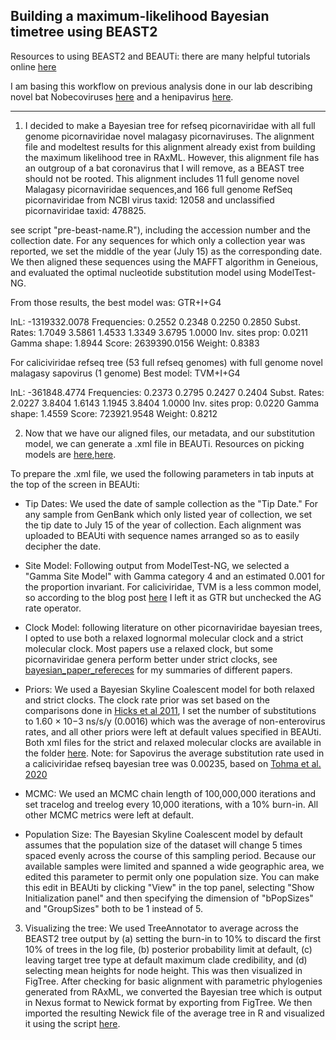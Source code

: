 Building a maximum-likelihood Bayesian timetree using BEAST2
---
Resources to using BEAST2 and BEAUTi: there are many helpful tutorials online [here](https://taming-the-beast.org/tutorials/)

I am basing this workflow on previous analysis done in our lab describing novel bat Nobecoviruses [here](https://github.com/brooklabteam/Mada-Bat-CoV/blob/main/Fig4/beast-tree-instructions.md) and a henipavirus [here](https://github.com/brooklabteam/angavokely-virus/tree/c135e21f706d4c40023a5b39628c3e2b803e945c/Fig4).

---
1. I decided to make a Bayesian tree for refseq picornaviridae with all full genome picornaviridae novel malagasy picornaviruses. The alignment file and modeltest results for this alignment already exist from building the maximum likelihood tree in RAxML. However, this alignment file has an outgroup of a bat coronavirus that I will remove, as a BEAST tree should not be rooted. This alignment includes 11 full genome novel Malagasy picornaviridae sequences,and 166 full genome RefSeq picornaviridae from NCBI virus taxid: 12058 and unclassified picornaviridae taxid: 478825. 

see script "pre-beast-name.R"), including the accession number and the collection date. For any sequences for which only a collection year was reported, we set the middle of the year (July 15) as the corresponding date. We then aligned these sequences using the MAFFT algorithm in Geneious, and evaluated the optimal nucleotide substitution model using ModelTest-NG.

From those results, the best model was: GTR+I+G4

lnL:                -1319332.0078
Frequencies:        0.2552 0.2348 0.2250 0.2850
Subst. Rates:       1.7049 3.5861 1.4533 1.3349 3.6795 1.0000 
Inv. sites prop:    0.0211
Gamma shape:        1.8944
Score:              2639390.0156
Weight:             0.8383

For caliciviridae refseq tree (53 full refseq genomes) with full genome novel malagasy sapovirus (1 genome)
Best model: TVM+I+G4

lnL:                -361848.4774
Frequencies:        0.2373 0.2795 0.2427 0.2404
Subst. Rates:       2.0227 3.8404 1.6143 1.1945 3.8404 1.0000 
Inv. sites prop:    0.0220
Gamma shape:        1.4559
Score:              723921.9548
Weight:             0.8212



2. Now that we have our aligned files, our metadata, and our substitution model, we can generate a .xml file in BEAUTi. Resources on picking models are [here](https://justinbagley.rbind.io/2016/10/11/setting-dna-substitution-models-beast/),[here](http://www.iqtree.org/doc/Substitution-Models). 

To prepare the .xml file, we used the following parameters in tab inputs at the top of the screen in BEAUti:

- Tip Dates: We used the date of sample collection as the "Tip Date." For any sample from GenBank which only listed year of collection, we set the tip date to July 15 of the year of collection. Each alignment was uploaded to BEAUti with sequence names arranged so as to easily decipher the date.

- Site Model: Following output from ModelTest-NG, we selected a "Gamma Site Model" with Gamma category 4 and an estimated 0.001 for the proportion invariant. For caliciviridae, TVM is a less common model, so according to the blog post [here](https://justinbagley.rbind.io/2016/10/11/setting-dna-substitution-models-beast/) I left it as GTR but unchecked the AG rate operator. 

- Clock Model: following literature on other picornaviridae bayesian trees, I opted to use both a relaxed lognormal molecular clock and a strict molecular clock. Most papers use a relaxed clock, but some picornaviridae genera perform better under strict clocks, see [bayesian_paper_refereces]() for my summaries of different papers.

- Priors: We used a Bayesian Skyline Coalescent model for both relaxed and strict clocks. The clock rate prior was set based on the comparisons done in [Hicks et al 2011](), I set the number of substitutions to 1.60 × 10−3 ns/s/y (0.0016) which was the average of non-enterovirus rates, and all other priors were left at default values specified in BEAUti. Both xml files for the strict and relaxed molecular clocks are available in the folder [here]().
  Note: for Sapovirus the average substitution rate used in a caliciviridae refseq bayesian tree   was 0.00235, based on [Tohma et al. 2020]()

- MCMC:  We used an MCMC chain length of 100,000,000 iterations and set tracelog and treelog every 10,000 iterations, with a 10% burn-in. All other MCMC metrics were left at default.

- Population Size: The Bayesian Skyline Coalescent model by default assumes that the population size of the dataset will change 5 times spaced evenly across the course of this sampling period. Because our available samples were limited and spanned a wide geographic area, we edited this parameter to permit only one population size. You can make this edit in BEAUti by clicking "View" in the top panel, selecting "Show Initialization panel" and then specifying the dimension of "bPopSizes" and "GroupSizes" both to be 1 instead of 5.


3. Visualizing the tree: We used TreeAnnotator to average across the BEAST2 tree output by (a) setting the burn-in to 10% to discard the first 10% of trees in the log file, (b) posterior probability limit at default, (c) leaving target tree type at default maximum clade credibility, and (d) selecting mean heights for node height. This was then visualized in FigTree. After checking for basic alignment with parametric phylogenies generated from RAxML, we converted the Bayesian tree which is output in Nexus format to Newick format by exporting from FigTree. We then imported the resulting Newick file of the average tree in R and visualized it using the script [here]().
